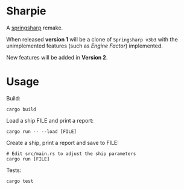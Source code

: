 # Sharpie

A [springsharp](http://springsharp.com) remake.

When released **version 1** will be a clone of `Springsharp v3b3` with the
unimplemented features (such as *Engine Factor*) implemented.

New features will be added in **Version 2**.

# Usage

Build:

    cargo build

Load a ship FILE and print a report:

    cargo run -- --load [FILE]

Create a ship, print a report and save to FILE:

    # Edit src/main.rs to adjust the ship parameters
    cargo run [FILE]

Tests:

    cargo test

